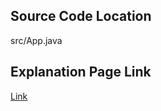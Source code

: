 ## Source Code Location

src/App.java

## Explanation Page Link

[Link](https://lunareclipse000.wordpress.com/2024/01/15/1725/)
